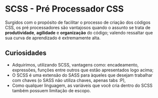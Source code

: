 # **SCSS - Pré Processador CSS**

Surgidos com o propósito de facilitar o processo de criação dos códigos CSS, os pré processadores são vantajosos quando o assunto se trata de **produtividade**, **agilidade** e **organização** do código; valendo ressaltar que sua curva de aprendizado é extremamente alta.



## **Curiosidades**

- Adquirimos, utilizando SCSS, vantagens como: encadeamento, expressões, funções entre outros que estão apresentados logo acima;
- O SCSS é uma extensão do SASS para àqueles que desejam trabalhar com chaves (o SASS não utiliza chaves, apenas tabs :P),
- Como qualquer linguagem, as variáveis que você cria dentro do SCSS também possuem limitação de escopo.
